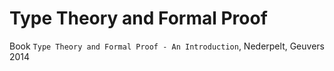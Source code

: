 # Type Theory and Formal Proof
Book `Type Theory and Formal Proof - An Introduction`, Nederpelt, Geuvers 2014
